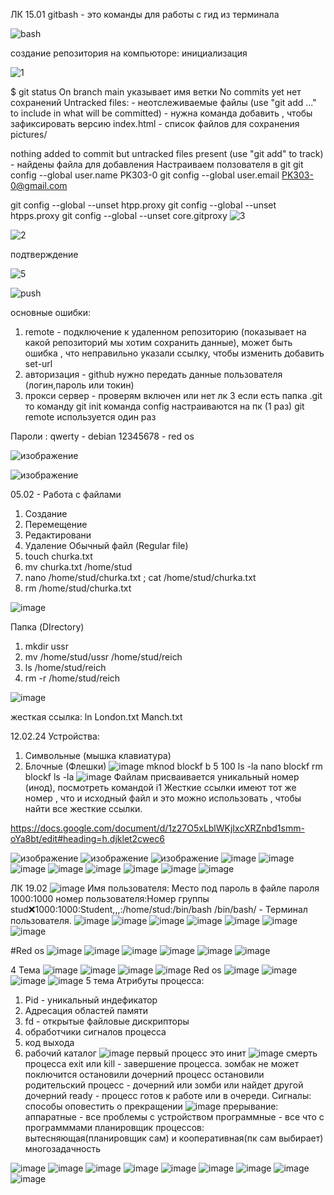 ЛК 15.01
gitbash - это команды для работы с гид из терминала

![bash](https://github.com/Hottabik/6semestr/assets/113089655/b7031917-6ab5-495c-b330-3c6ce41dbfe5)

создание репозитория на компьюторе: инициализация

![1](https://github.com/Hottabik/6semestr/assets/113089655/64d71d54-65a9-4a44-8f36-2a320f053a7e)

$ git status
On branch main
указывает имя ветки
No commits yet
нет сохранений
Untracked files: - неотслеживаемые файлы 
  (use "git add <file>..." to include in what will be committed) - нужна команда добавить , чтобы зафиксировать версию
        index.html - список файлов для сохранения 
        pictures/

nothing added to commit but untracked files present (use "git add" to track) - найдены файла для добавления 
Настраиваем ползователя в git
git config --global user.name PK303-0
git config --global user.email PK303-0@gmail.com

git config --global --unset htpp.proxy
git config --global --unset htpps.proxy
git config --global --unset core.gitproxy
![3](https://github.com/Hottabik/6semestr/assets/113089655/f7386b4a-239b-410c-957a-1d8241220424)

![2](https://github.com/Hottabik/6semestr/assets/113089655/208ab0c6-cf11-42d0-b307-7322e6fb7ad8)

подтверждение 

![5](https://github.com/Hottabik/6semestr/assets/113089655/0b670c40-5a8a-4a02-8858-f7272fa2595b)

![push](https://github.com/Hottabik/6semestr/assets/113089655/4da52c50-f50c-435b-9826-7a22a6199455)

основные ошибки:
1) remote - подключение к удаленном репозиторию (показывает на какой репозиторий мы хотим сохранить данные), может быть ошибка , что неправильно указали ссылку, чтобы изменить добавить set-url
2) авторизация - github нужно передать данные пользователя (логин,пароль или токин)
3) прокси сервер - проверям включен или нет
лк 3
если есть папка .git то команду git init
команда config настраиваются на пк (1 раз)
git remote используется один раз

Пароли :
qwerty - debian
12345678 - red os

![изображение](https://github.com/Hottabik/6semestr/assets/113089655/7c4fc59d-369f-48c9-aee7-5bce4042e30e)

![изображение](https://github.com/Hottabik/6semestr/assets/113089655/a9c805ff-ee42-420e-9e43-fe7028971dd1)

05.02 - Работа с файлами
1) Создание
2) Перемещение
3) Редактировани
4) Удаление
Обычный файл (Regular file)
1) touch churka.txt
2) mv churka.txt /home/stud
3) nano /home/stud/churka.txt ; cat  /home/stud/churka.txt
4) rm  /home/stud/churka.txt
   
![image](https://github.com/Hottabik/6semestr/assets/113089655/945d2fe0-4784-4de9-9abe-ae114f47e2ff)

Папка (DIrectory)
1) mkdir ussr
2) mv  /home/stud/ussr /home/stud/reich
3) ls /home/stud/reich
4) rm -r  /home/stud/reich

![image](https://github.com/Hottabik/6semestr/assets/113089655/c8be093a-37a2-4f48-84ad-94d12ab7817a)

жесткая ссылка:
ln London.txt Manch.txt

12.02.24
Устройства:
1. Символьные (мышка клавиатура)
2. Блочные (Флешки)
   ![image](https://github.com/Hottabik/6semestr/assets/113089655/5343dd85-e6d1-452b-b6e7-0e4cf3fe9427)
mknod blockf b 5 100
ls -la
nano blockf
rm blockf
ls -la
![image](https://github.com/Hottabik/6semestr/assets/113089655/729bb147-4503-48f0-b1c4-33a5a182b253)
Файлам присваивается уникальный номер (инод), посмотреть командой i1
Жесткие ссылки имеют тот же номер , что и исходный файл и это можно использовать , чтобы найти все жесткие ссылки.

https://docs.google.com/document/d/1z27O5xLblWKjIxcXRZnbd1smm-oYa8bt/edit#heading=h.djklet2cwec6

![изображение](https://github.com/Hottabik/6semestr/assets/113089655/10c50f65-15a9-4c5c-b382-a2d424a446a9)
![изображение](https://github.com/Hottabik/6semestr/assets/113089655/add49044-8057-4938-b5c1-be4bfa3e94aa)
![изображение](https://github.com/Hottabik/6semestr/assets/113089655/2878700e-880c-4d16-ba54-e0d3f91fe883)
![image](https://github.com/Hottabik/6semestr/assets/113089655/6d23a08c-82eb-4b34-863f-e44d0c704e8b)
![image](https://github.com/Hottabik/6semestr/assets/113089655/2d5a439e-3384-4e5c-91ff-ee2336c5245e)
![image](https://github.com/Hottabik/6semestr/assets/113089655/af5c5705-47b9-40d2-aa5c-46c4b3b112f5)
![image](https://github.com/Hottabik/6semestr/assets/113089655/2e376d05-1e95-4e2f-a78a-e9c69826aeca)
![image](https://github.com/Hottabik/6semestr/assets/113089655/af6b30ab-4543-4b4f-a1e2-40766bbae5d0)
![image](https://github.com/Hottabik/6semestr/assets/113089655/cd3330d1-d268-4001-b6af-bcd6b5b255da)
![image](https://github.com/Hottabik/6semestr/assets/113089655/1e515794-86b9-4c3c-a439-e90ea74913be)
![image](https://github.com/Hottabik/6semestr/assets/113089655/14238dd8-5d6d-4d95-840d-c84a0dcdc5eb)


ЛК 19.02
![image](https://github.com/Hottabik/6semestr/assets/113089655/2a14b0d2-b54c-4c41-b6a7-b34f5e194eea)
Имя пользователя:
Место под пароль в файле пароля 
1000:1000
номер пользователя:Номер группы
stud:x:1000:1000:Student,,,:/home/stud:/bin/bash
/bin/bash/ - Терминал пользователя.
![image](https://github.com/Hottabik/6semestr/assets/113089655/5f9d8a3f-b48d-4b75-95f5-1e700b2a735a)
![image](https://github.com/Hottabik/6semestr/assets/113089655/635b8e7c-155c-4b93-bbca-8f716ecdb575)
![image](https://github.com/Hottabik/6semestr/assets/113089655/4b9126ac-0d64-4445-8b68-63d437d8fd0b)
![image](https://github.com/Hottabik/6semestr/assets/113089655/8b25a89c-2ae2-4568-8006-70653b05c6ce)
![image](https://github.com/Hottabik/6semestr/assets/113089655/16695f01-64c5-47ea-b6a7-07c48b8a315f)
![image](https://github.com/Hottabik/6semestr/assets/113089655/839c8072-7fb2-49a9-9358-714c5fa26345)
![image](https://github.com/Hottabik/6semestr/assets/113089655/a53d36cb-e388-40b7-851a-7f6993bb5995)


#Red os
![image](https://github.com/Hottabik/6semestr/assets/113089655/a619335c-b8ad-476d-a3b2-34fd7ef6bf25)
![image](https://github.com/Hottabik/6semestr/assets/113089655/48f708a9-49ed-429b-84e1-08ea2a758b57)
![image](https://github.com/Hottabik/6semestr/assets/113089655/d86fc13e-b508-4364-b634-d52e59501690)
![image](https://github.com/Hottabik/6semestr/assets/113089655/b2c36d57-7701-41d0-a3b5-336ab2da3e54)
![image](https://github.com/Hottabik/6semestr/assets/113089655/a790cbd8-1d23-4412-aa31-fbf1fbcd7d16)
![image](https://github.com/Hottabik/6semestr/assets/113089655/9d9cce5f-5d4b-4129-a18c-4708aea41383)

4 Тема
![image](https://github.com/Hottabik/6semestr/assets/113089655/c4bcb330-ce92-48c3-a7c9-411123fe0235)
![image](https://github.com/Hottabik/6semestr/assets/113089655/6aab8f2a-d8f2-4d9b-93c5-a86862436589)
![image](https://github.com/Hottabik/6semestr/assets/113089655/226572bf-d485-4bd0-9cc1-ca86ee9a87cb)
![image](https://github.com/Hottabik/6semestr/assets/113089655/0ebb9dbb-11d6-40bd-b589-06e03ab30402)
Red os
![image](https://github.com/Hottabik/6semestr/assets/113089655/427d7f64-c9f3-405d-8f77-b9fbf843b3c4)
![image](https://github.com/Hottabik/6semestr/assets/113089655/9483b168-2651-41f3-b193-4edcf30968f3)
![image](https://github.com/Hottabik/6semestr/assets/113089655/81bc43fb-2dd3-4204-92c3-ed6ffc7588d9)
![image](https://github.com/Hottabik/6semestr/assets/113089655/557cff72-d552-42bc-aca4-374f2d530641)
5 тема 
Атрибуты процесса:
1) Pid - уникальный индефикатор
2) Адресация областей памяти
3) fd - открытые файловые дискрипторы
4) обработчики сигналов процесса
5) код выхода
6) рабочий каталог
![image](https://github.com/Hottabik/6semestr/assets/113089655/cbabab8f-3c4b-42ab-b121-8721c5292e61)
первый процесс это инит
![image](https://github.com/Hottabik/6semestr/assets/113089655/0d2755d1-c7a2-4c42-8482-328797898714)
смерть процесса
exit или kill - завершение процесса.
зомбак не может поключится
остановили дочерний процесс
остановили родительский процесс - дочерний или зомби или найдет другой дочерний
ready - процесс готов к работе или в очереди.
Сигналы:
способы оповестить о прекращении
![image](https://github.com/Hottabik/6semestr/assets/113089655/f49697c9-32a3-4be4-83bd-7c064003f312)
прерывание:
аппаратные - все проблемы с устройством
программные - все что с программмами
планировщик процессов:
вытесняющая(планировщик сам) и кооперативная(пк сам выбирает) многозадачность

![image](https://github.com/Hottabik/6semestr/assets/113089655/222a3f08-0603-4f67-b27e-ed755bfc3c27)
![image](https://github.com/Hottabik/6semestr/assets/113089655/f75b812b-e76b-4af0-8c18-24838684686f)
![image](https://github.com/Hottabik/6semestr/assets/113089655/b013c38b-6065-44f7-9ba3-019f31a7dbbb)
![image](https://github.com/Hottabik/6semestr/assets/113089655/de7ebb76-f8a2-43bc-9fb8-162cc393e1ed)
![image](https://github.com/Hottabik/6semestr/assets/113089655/8f31bfd9-5b38-452c-8b99-a9a4b08ca998)
![image](https://github.com/Hottabik/6semestr/assets/113089655/cbe04e1d-c53f-48c6-bf04-3dd4e005c0a6)
![image](https://github.com/Hottabik/6semestr/assets/113089655/15db55cb-35b0-4a43-824b-5c222f27f71c)
![image](https://github.com/Hottabik/6semestr/assets/113089655/24501db9-a2ab-46e8-a87c-6b52df7e9663)
![image](https://github.com/Hottabik/6semestr/assets/113089655/b3de0fa5-09f6-40ff-b444-ce52c2d134ae)


